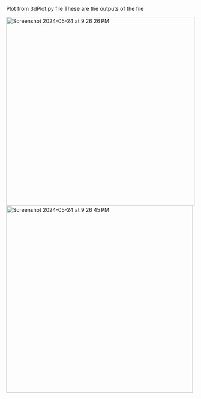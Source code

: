 Plot from 3dPlot.py file
These are the outputs of the file


<img width="502" alt="Screenshot 2024-05-24 at 9 26 26 PM" src="https://github.com/chinmayak09/CATbonds/assets/12558138/1ed18b67-c008-4479-a4dc-bd97c699f345">


<img width="497" alt="Screenshot 2024-05-24 at 9 26 45 PM" src="https://github.com/chinmayak09/CATbonds/assets/12558138/7fb1bbaa-2ac6-45f3-83bd-e5f719fb42ad">
